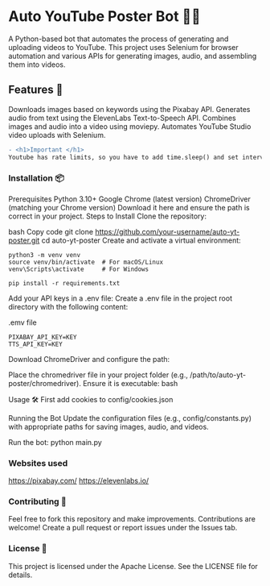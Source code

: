 # Auto YouTube Poster Bot 🎥🤖
A Python-based bot that automates the process of generating and uploading videos to YouTube. This project uses Selenium for browser automation and various APIs for generating images, audio, and assembling them into videos.

## Features 🚀
Downloads images based on keywords using the Pixabay API.
Generates audio from text using the ElevenLabs Text-to-Speech API.
Combines images and audio into a video using moviepy.
Automates YouTube Studio video uploads with Selenium.

```diff 
- <h1>Important </h1>
Youtube has rate limits, so you have to add time.sleep() and set intervals between each loop or else add it as a cronjob.
```
### Installation 📦
Prerequisites
Python 3.10+
Google Chrome (latest version)
ChromeDriver (matching your Chrome version)
Download it here and ensure the path is correct in your project.
Steps to Install
Clone the repository:

bash
Copy code
git clone https://github.com/your-username/auto-yt-poster.git
cd auto-yt-poster
Create and activate a virtual environment:

```
python3 -m venv venv
source venv/bin/activate  # For macOS/Linux
venv\Scripts\activate     # For Windows

pip install -r requirements.txt
```

Add your API keys in a .env file: Create a .env file in the project root directory with the following content:

.emv file
```
PIXABAY_API_KEY=KEY
TTS_API_KEY=KEY
```

Download ChromeDriver and configure the path:

Place the chromedriver file in your project folder (e.g., /path/to/auto-yt-poster/chromedriver).
Ensure it is executable:
bash

Usage 🛠️
First add cookies to config/cookies.json

Running the Bot
Update the configuration files (e.g., config/constants.py) with appropriate paths for saving images, audio, and videos.

Run the bot:
python main.py

### Websites used
https://pixabay.com/
https://elevenlabs.io/

### Contributing 🤝
Feel free to fork this repository and make improvements. Contributions are welcome!
Create a pull request or report issues under the Issues tab.

### License 📜
This project is licensed under the Apache License. See the LICENSE file for details.
